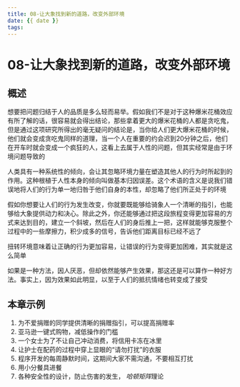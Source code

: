 ```yaml
---
title: 08-让大象找到新的道路，改变外部环境
date: {{ date }}
tags:
---
```


# 08-让大象找到新的道路，改变外部环境


## 概述

想要把问题归结于人的品质是多么轻而易举。假如我们不是对于这种爆米花桶效应有所了解的话，很容易就会得出结论，那些拿着更大的爆米花桶的人都是贪吃鬼，但是通过这项研究所得出的毫无疑问的结论是，当你给人们更大爆米花桶的时候，他们就会变成贪吃鬼同样的道理，当一个人在重要的约会迟到20分钟之后，他们在开车时就会变成一个疯狂的人，这看上去属于人性的问题，但其实经常是由于环境问题导致的

人类具有一种系统性的倾向，会让其忽略环境力量在塑造其他人的行为时所起到的作用。这种根植于人性本身的倾向叫做基本归因误差。这个术语的含义是说我们错误地将人们的行为单一地归咎于他们自身的本性，却忽略了他们所正处于的环境

假如你想要让人们的行为发生改变，你就要既能够给骑象人一个清晰的指引，也能够给大象提供动力和决心。除此之外，你还能够通过把这段旅程变得更加容易的方式来达到目的，建立一个斜坡，然后在人们的身后推上一把，这样就能够克服整个过程中的一些摩擦力，积少成多的信号，告诉他们距离目标已经不远了

扭转环境意味着让正确的行为更加容易，让错误的行为变得更加困难，其实就是这么简单

如果是一种方法，因人厌恶，但却依然能够产生效果，那这还是可以算作一种好方法。事实上，因为效果如此明显，以至于人们的抵抗情绪也转变成了接受

## 本章示例

1. 为不爱捐赠的同学提供清晰的捐赠指引，可以提高捐赠率
2. 亚马逊一键式购物，减低操作的门槛
3. 一个女士为了不让自己冲动消费，将信用卡冻在冰里
4. 让护士在配药的过程中穿上显眼的“请勿打扰”的衣服
5. 程序开发的每周静默时间，这期间大家不需沟通，不要相互打扰
6. 用小分餐具进餐
7. 各种安全性的设计，防止伤害的发生， *哈顿矩阵*理论
